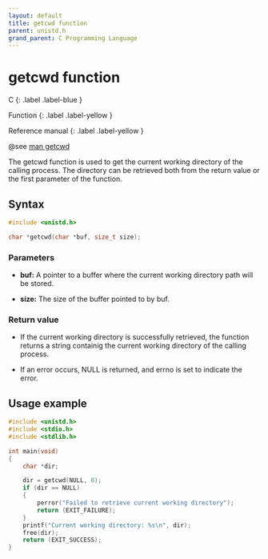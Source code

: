 ```yaml
---
layout: default
title: getcwd function
parent: unistd.h
grand_parent: C Programming Language
---
```


# getcwd function

C
{: .label .label-blue }

Function
{: .label .label-yellow }

Reference manual
{: .label .label-yellow }

@see [man getcwd](https://man7.org/linux/man-pages/man3/getcwd.3.html)

The getcwd function is used to get the current working directory of the calling process. The directory can be retrieved both from the return value or the first parameter of the function.

## Syntax

```c
#include <unistd.h>

char *getcwd(char *buf, size_t size);
```

### Parameters

- **buf:** A pointer to a buffer where the current working directory path will be stored.

- **size:** The size of the buffer pointed to by buf.

### Return value

- If the current working directory is successfully retrieved, the function returns a string containig the current working directory of the calling process.

- If an error occurs, NULL is returned, and errno is set to indicate the error.

## Usage example

```c
#include <unistd.h>
#include <stdio.h>
#include <stdlib.h>

int main(void)
{
    char *dir;

    dir = getcwd(NULL, 0);
    if (dir == NULL)
    {
        perror("Failed to retrieve current working directory");
        return (EXIT_FAILURE);
    }
    printf("Current working directory: %s\n", dir);
    free(dir);
    return (EXIT_SUCCESS);
}
```
